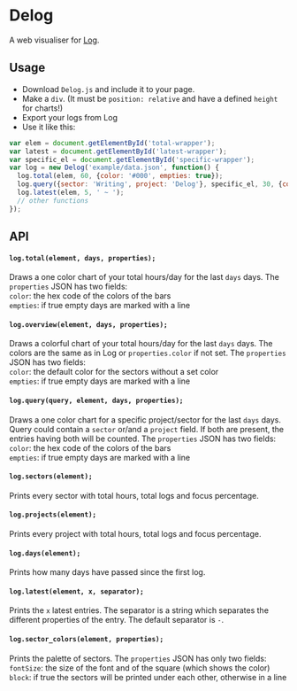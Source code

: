 # Delog
A web visualiser for [Log](https://joshavanier.itch.io/log).

## Usage
- Download ```Delog.js``` and include it to your page.
- Make a ```div```. (It must be ```position: relative``` and have a defined ```height``` for charts!)
- Export your logs from Log
- Use it like this:
```javascript
var elem = document.getElementById('total-wrapper');
var latest = document.getElementById('latest-wrapper');
var specific_el = document.getElementById('specific-wrapper');
var log = new Delog('example/data.json', function() {
  log.total(elem, 60, {color: '#000', empties: true});
  log.query({sector: 'Writing', project: 'Delog'}, specific_el, 30, {color: '#000', empties: true});
  log.latest(elem, 5, ' ~ ');
  // other functions
});
```

## API
#### ```log.total(element, days, properties);```
Draws a one color chart of your total hours/day for the last ```days``` days.
The ```properties``` JSON has two fields:<br>
```color```:  the hex code of the colors of the bars<br>
```empties```: if true empty days are marked with a line

#### ```log.overview(element, days, properties);```
Draws a colorful chart of your total hours/day for the last ```days``` days. The colors are the same as in Log or ```properties.color``` if not set.
The ```properties``` JSON has two fields:<br>
```color```:  the default color for the sectors without a set color<br>
```empties```: if true empty days are marked with a line

#### ```log.query(query, element, days, properties);```
Draws a one color chart for a specific project/sector for the last ```days``` days.
Query could contain a ```sector``` or/and a ```project``` field. If both are present, the entries having both will be counted.
The ```properties``` JSON has two fields:<br>
```color```:  the hex code of the colors of the bars<br>
```empties```: if true empty days are marked with a line

#### ```log.sectors(element);```
Prints every sector with total hours, total logs and focus percentage.

#### ```log.projects(element);```
Prints every project with total hours, total logs and focus percentage.

#### ```log.days(element);```
Prints how many days have passed since the first log.

#### ```log.latest(element, x, separator);```
Prints the ```x``` latest entries. The separator is a string which separates the different properties of the entry. The default separator is ``` - ```.

#### ```log.sector_colors(element, properties);```
Prints the palette of sectors. The ```properties``` JSON has only two fields:<br>
```fontSize```: the size of the font and of the square (which shows the color)<br>
```block```: if true the sectors will be printed under each other, otherwise in a line
